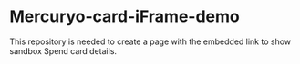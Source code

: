 # Mercuryo-card-iFrame-demo
This repository is needed to create a page with the embedded link to show sandbox Spend card details.
